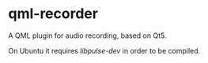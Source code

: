 qml-recorder
============

A QML plugin for audio recording, based on Qt5.

On Ubuntu it requires *libpulse-dev* in order to be compiled.

